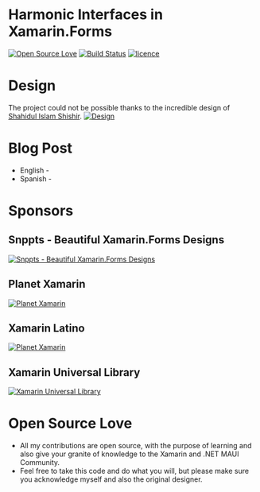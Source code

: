 # Harmonic Interfaces in Xamarin.Forms
[![Open Source Love](https://badges.frapsoft.com/os/v1/open-source.svg?v=103)](#Open-Source-Love) [![Build Status](https://danielmonettelli.visualstudio.com/XF_HarmonicInterfaces/_apis/build/status/danielmonettelli.XF_HarmonicInterfaces?branchName=master)](https://danielmonettelli.visualstudio.com/XF_HarmonicInterfaces/_build/latest?definitionId=2&branchName=master)
[![licence](https://img.shields.io/badge/license-MIT-blue.svg?style=flat-square)](https://github.com/danielmonettelli/XF_HarmonicInterfaces/blob/master/LICENSE.md)

# Design
The project could not be possible thanks to the incredible design of [Shahidul Islam Shishir](https://dribbble.com/Dew_Drops).
[![Design](https://cdn.dribbble.com/users/1162450/screenshots/6748058/mediation_dribble_02_2x.png)](https://dribbble.com/shots/6748058-Daily-Exercises-Course-Freebie)

# Blog Post
- English -
- Spanish - 
 
 # Sponsors
 ## Snppts - Beautiful Xamarin.Forms Designs
 [![Snppts - Beautiful Xamarin.Forms Designs](https://raw.githubusercontent.com/snpptsdev/snppts/master/assets/snppts-badge.png)](https://www.snppts.dev/)
 
 ## Planet Xamarin
 [![Planet Xamarin](https://www.planetxamarin.com/Content/img/planetxamarin-featured-badge.png)](https://www.planetxamarin.com/)
 
 ## Xamarin Latino
 [![Planet Xamarin](https://i.pinimg.com/originals/51/e2/01/51e201df8d2f7729085a8774fc5df6be.png)](https://xamarinlatino.com/)
 
 ## Xamarin Universal Library
 [![Xamarin Universal Library](https://raw.githubusercontent.com/xamarinuniverse/XamarinUniversalLibrary/master/img/Xamarin%20Universe%20Contibutor%20Badge.png)](https://github.com/xamarinuniverse/XamarinUniversalLibrary)
 
 
# Open Source Love
- All my contributions are open source, with the purpose of learning and also give your granite of knowledge to the Xamarin and .NET MAUI Community.
- Feel free to take this code and do what you will, but please make sure you acknowledge myself and also the original designer.

